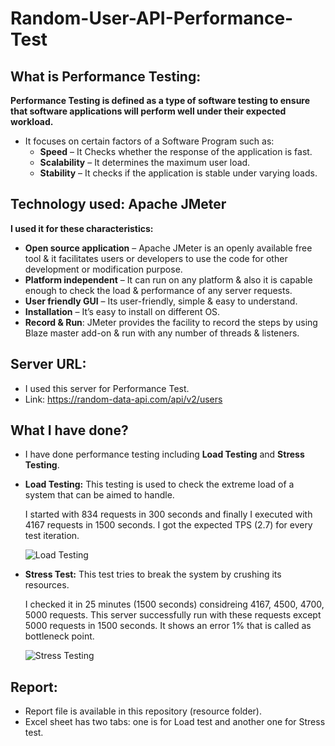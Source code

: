 # Random-User-API-Performance-Test

## What is Performance Testing:

 **Performance Testing is defined as a type of software testing to ensure that software applications will perform well under their expected workload.**
 - It focuses on certain factors of a Software Program such as: 
   - **Speed** – It Checks whether the response of the application is fast.
   - **Scalability** – It determines the maximum user load.
   - **Stability** – It checks if the application is stable under varying loads.

## Technology used: Apache JMeter

 **I used it for these characteristics:** 

  - **Open source application** – Apache JMeter is an openly available free tool & it facilitates users or developers to use the code for other development or modification purpose.
  - **Platform independent** – It can run on any platform & also it is capable enough to check the load & performance of any server requests.
  - **User friendly GUI** – Its user-friendly, simple & easy to understand.
  - **Installation** – It’s easy to install on different OS. 
  - **Record & Run**: JMeter provides the facility to record the steps by using Blaze master add-on & run with any number of threads & listeners.

## Server URL:

- I used this server for Performance Test.
- Link: https://random-data-api.com/api/v2/users

##  What I have done?
- I have done performance testing including **Load Testing** and **Stress Testing**.

- **Load Testing:** This testing is used to check the extreme load of a system that can be aimed to handle. 

  I started with 834 requests in 300 seconds and finally I executed with 4167 requests in 1500 seconds. I got the expected TPS (2.7) for every test iteration.
  
  ![Load Testing](https://user-images.githubusercontent.com/123433625/215355129-6ab79022-9784-468c-aeb7-18b08b559816.jpg)
    
- **Stress Test:**  This test tries to break the system by crushing its resources.

  I checked it in 25 minutes (1500 seconds) considreing 4167, 4500, 4700, 5000 requests. This server successfully run with these requests except 5000 requests in 1500 seconds. It shows an error 1% that is called as bottleneck point.
  
  ![Stress Testing](https://user-images.githubusercontent.com/123433625/215355113-c75f31f5-3afc-4807-8d4a-8c907ccab444.jpg)
 
## Report: 
 - Report file is available in this repository (resource folder).
 - Excel sheet has two tabs: one is for Load test and another one for Stress test. 


